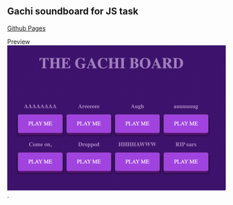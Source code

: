 ## Gachi soundboard for JS task

[Github Pages](https://aleksander-kodehode.github.io/soundBoard/)

Preview
![Screenshot of webapp](/img/preview.png "Screenshot of webapp").

